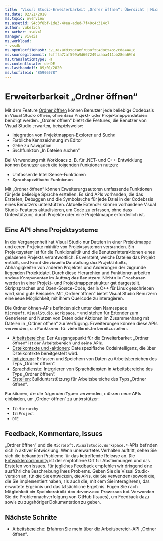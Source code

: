 ```yaml
---
title: 'Visual Studio-Erweiterbarkeit „Ordner öffnen“: Übersicht | Microsoft-Dokumentation'
ms.date: 02/21/2018
ms.topic: overview
ms.assetid: 94c3f8bf-1de3-40ea-aded-7f40c4b314c7
author: vukelich
ms.author: svukel
manager: viveis
ms.workload:
- vssdk
ms.openlocfilehash: d213a7add358c46f7088f504d8c54352cda44a1c
ms.sourcegitcommit: 6cfffa72af599a9d667249caaaa411bb28ea69fd
ms.translationtype: HT
ms.contentlocale: de-DE
ms.lasthandoff: 09/02/2020
ms.locfileid: "85905978"
---
```

# <a name="open-folder-extensibility"></a>Erweiterbarkeit „Ordner öffnen“

Mit dem Feature [Ordner öffnen](../ide/develop-code-in-visual-studio-without-projects-or-solutions.md) können Benutzer jede beliebige Codebasis in Visual Studio öffnen, ohne dass Projekt- oder Projektmappendateien benötigt werden. „Ordner öffnen“ bietet die Features, die Benutzer von Visual Studio erwarten, beispielsweise:

* Integration von Projektmappen-Explorer und Suche
* Farbliche Kennzeichnung im Editor
* Gehe zu Navigation
* Suchfunktion „In Dateien suchen“

Bei Verwendung mit Workloads z. B. für .NET- und C++-Entwicklung können Benutzer auch die folgenden Funktionen nutzen:

* Umfassende IntelliSense-Funktionen
* Sprachspezifische Funktionen

Mit „Ordner öffnen“ können Erweiterungsautoren umfassende Funktionen für jede beliebige Sprache erstellen. Es sind APIs vorhanden, die das Erstellen, Debuggen und die Symbolsuche für jede Datei in der Codebasis eines Benutzers unterstützen. Aktuelle Extender können vorhandene Visual Studio-Features aktualisieren, um Code zu erfassen, ohne dass Unterstützung durch Projekte oder eine Projektmappe erforderlich ist.

## <a name="an-api-without-project-systems"></a>Eine API ohne Projektsysteme

In der Vergangenheit hat Visual Studio nur Dateien in einer Projektmappe und deren Projekte mithilfe von Projektsystemen verstanden. Ein Projektsystem ist für die Funktionalität und die Benutzerinteraktionen eines geladenen Projekts verantwortlich. Es versteht, welche Dateien das Projekt enthält, und kennt die visuelle Darstellung des Projektinhalts, Abhängigkeiten von anderen Projekten und Änderungen der zugrunde liegenden Projektdatei. Durch diese Hierarchien und Funktionen arbeiten andere Komponenten im Auftrag des Benutzers. Nicht alle Codebasen werden in einer Projekt- und Projektmappenstruktur gut dargestellt. Skriptsprachen und Open-Source-Code, der in C++ für Linux geschrieben wird, sind gute Beispiele. Mit „Ordner öffnen“ bietet Visual Studio Benutzern eine neue Möglichkeit, mit ihrem Quellcode zu interagieren.

Die Ordner öffnen-APIs befinden sich unter dem Namespace `Microsoft.VisualStudio.Workspace.*` und stehen für Extender zum Generieren und Nutzen von Daten oder Aktionen im Zusammenhang mit Dateien in „Ordner öffnen“ zur Verfügung. Erweiterungen können diese APIs verwenden, um Funktionen für viele Bereiche bereitzustellen:

- [Arbeitsbereiche](workspaces.md): Der Ausgangspunkt für die Erweiterbarkeit „Ordner öffnen“ ist der Arbeitsbereich und seine APIs.
- [Dateikontexte und -aktionen](workspace-file-contexts.md): Dateispezifische Codeintelligenz, die über Dateikontexte bereitgestellt wird.
- [Indizierung](workspace-indexing.md): Erfassen und Speichern von Daten zu Arbeitsbereichen des Typs „Ordner öffnen“.
- [Sprachdienste](workspace-language-services.md): Integrieren von Sprachdiensten in Arbeitsbereiche des Typs „Ordner öffnen“.
- [Erstellen](workspace-build.md): Buildunterstützung für Arbeitsbereiche des Typs „Ordner öffnen“.

Funktionen, die die folgenden Typen verwenden, müssen neue APIs einbinden, um „Ordner öffnen“ zu unterstützen:

- `IVsHierarchy`
- `IVsProject`
- `DTE`

## <a name="feedback-comments-issues"></a>Feedback, Kommentare, Issues

„Ordner öffnen“ und die `Microsoft.VisualStudio.Workspace.*`-APIs befinden sich in aktiver Entwicklung. Wenn unerwartetes Verhalten auftritt, sehen Sie sich die bekannten Probleme für das betreffende Release an. Die [Entwicklercommunity](https://developercommunity.visualstudio.com) ist der empfohlene Ort für Abstimmungen und das Erstellen von Issues. Für jegliches Feedback empfehlen wir dringend eine ausführliche Beschreibung Ihres Problems. Geben Sie die Visual Studio-Version an, für die Sie entwickeln, die APIs, die Sie verwenden (sowohl die, die Sie implementiert haben, als auch die, mit dem Sie interagieren), das erwartete Ergebnis und das tatsächliche Ergebnis. Fügen Sie nach Möglichkeit ein Speicherabbild des devenv.exe-Prozesses bei. Verwenden Sie die Problemnachverfolgung von GitHub (Issues), um Feedback dazu sowie zu zugehöriger Dokumentation zu geben.

## <a name="next-steps"></a>Nächste Schritte

* [Arbeitsbereiche](workspaces.md): Erfahren Sie mehr über die Arbeitsbereich-API „Ordner öffnen“.